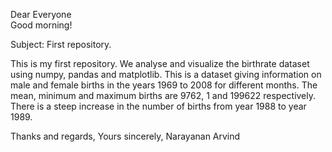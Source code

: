 Dear Everyone <br>
Good morning!

Subject: First repository.

This is my first repository. We analyse and visualize the birthrate dataset using numpy, pandas and matplotlib. This is a dataset giving 
information on male and female births in the years 1969 to 2008 for different months. The mean, minimum and maximum births are 9762, 1 
and 199622 respectively. There is a steep increase in the number of births from year 1988 to year 1989.

Thanks and regards,
Yours sincerely,
Narayanan Arvind
